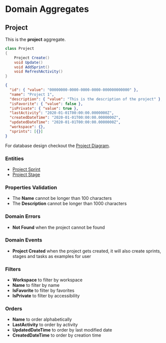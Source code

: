 # Domain Aggregates

## Project

This is the **project** aggregate.

```csharp
class Project
{
    Project Create()
    void Update()
    void AddSprint()
    void RefreshActivity()
}
```

```json
{
  "id": { "value": "00000000-0000-0000-0000-000000000000" },
  "name": "Project 1",
  "description": { "value": "This is the description of the project" },
  "isFavorite": { "value": false },
  "isPrivate": { "value": true },
  "lastActivity": "2020-01-01T00:00:00.0000000Z",
  "createdDateTime": "2020-01-01T00:00:00.0000000Z",
  "updatedDateTime": "2020-01-01T00:00:00.0000000Z",
  "workspace": {},
  "sprints": [{}]
}
```

For database design checkout the [Project Diagram](../diagrams/aggregates/Diagram.Project.md).

### Entities

- [Project Sprint](../entities/project/Entity.ProjectSprint.md)
- [Project Stage](../entities/project/Entity.ProjectStage.md)

### Properties Validation

- The **Name** cannot be longer than 100 characters
- The **Description** cannot be longer than 1000 characters

### Domain Errors

- **Not Found** when the project cannot be found

### Domain Events

- **Project Created** when the project gets created, it will also create sprints, stages and tasks as examples for user 

### Filters

- **Workspace** to filter by workspace
- **Name** to filter by name
- **IsFavorite** to filter by favorites
- **IsPrivate** to filter by accessibility

### Orders

- **Name** to order alphabetically
- **LastActivity** to order by activity
- **UpdatedDateTime** to order by last modified date
- **CreatedDateTime** to order by creation time